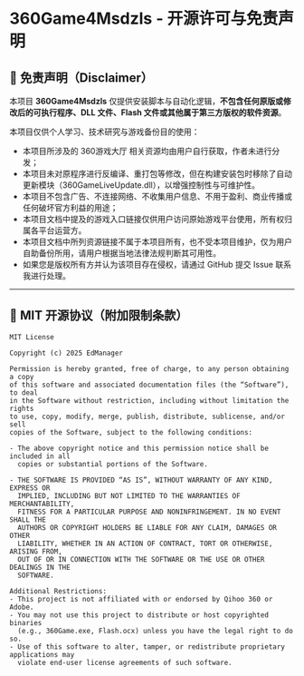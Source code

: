 # 360Game4Msdzls - 开源许可与免责声明

## 📄 免责声明（Disclaimer）

本项目 **360Game4Msdzls** 仅提供安装脚本与自动化逻辑，**不包含任何原版或修改后的可执行程序、DLL 文件、Flash 文件或其他属于第三方版权的软件资源**。

本项目仅供个人学习、技术研究与游戏备份目的使用：

- 本项目所涉及的 360游戏大厅 相关资源均由用户自行获取，作者未进行分发；
- 本项目未对原程序进行反编译、重打包等修改，但在构建安装包时移除了自动更新模块（360GameLiveUpdate.dll），以增强控制性与可维护性。
- 本项目不包含广告、不连接网络、不收集用户信息、不用于盈利、商业传播或任何破坏官方利益的用途；
- 本项目文档中提及的游戏入口链接仅供用户访问原始游戏平台使用，所有权归属各平台运营方。
- 本项目文档中所列资源链接不属于本项目所有，也不受本项目维护，仅为用户自助备份所用，请用户根据当地法律法规判断其可用性。
- 如果您是版权所有方并认为该项目存在侵权，请通过 GitHub 提交 Issue 联系我进行处理。

---

## 📝 MIT 开源协议（附加限制条款）

```
MIT License

Copyright (c) 2025 EdManager

Permission is hereby granted, free of charge, to any person obtaining a copy
of this software and associated documentation files (the “Software”), to deal
in the Software without restriction, including without limitation the rights
to use, copy, modify, merge, publish, distribute, sublicense, and/or sell
copies of the Software, subject to the following conditions:

- The above copyright notice and this permission notice shall be included in all
  copies or substantial portions of the Software.

- THE SOFTWARE IS PROVIDED “AS IS”, WITHOUT WARRANTY OF ANY KIND, EXPRESS OR
  IMPLIED, INCLUDING BUT NOT LIMITED TO THE WARRANTIES OF MERCHANTABILITY,
  FITNESS FOR A PARTICULAR PURPOSE AND NONINFRINGEMENT. IN NO EVENT SHALL THE
  AUTHORS OR COPYRIGHT HOLDERS BE LIABLE FOR ANY CLAIM, DAMAGES OR OTHER
  LIABILITY, WHETHER IN AN ACTION OF CONTRACT, TORT OR OTHERWISE, ARISING FROM,
  OUT OF OR IN CONNECTION WITH THE SOFTWARE OR THE USE OR OTHER DEALINGS IN THE
  SOFTWARE.

Additional Restrictions:
- This project is not affiliated with or endorsed by Qihoo 360 or Adobe.
- You may not use this project to distribute or host copyrighted binaries
  (e.g., 360Game.exe, Flash.ocx) unless you have the legal right to do so.
- Use of this software to alter, tamper, or redistribute proprietary applications may
  violate end-user license agreements of such software.
```
